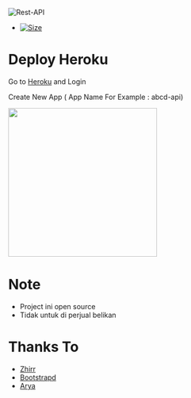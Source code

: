 ![Rest-API](https://telegra.ph/file/26905b9bde3acb8b5e001.jpg)

* <a href="https://github.com/Dvnz99/rest-apie/"><img title="Size" src="https://img.shields.io/github/repo-size/Dvnz99/rest-apie?style=flat-square&color=green"></a>

# Deploy Heroku

Go to [Heroku](https://heroku.com) and Login

Create New App ( App Name For Example : abcd-api)

<img src="https://i.postimg.cc/Z5T8Btw2/newapp.png" width="300">

# Note
- Project ini open source
- Tidak untuk di perjual belikan

# Thanks To
- [Zhirr](https://github.com)
- [Bootstrapd](https://github.com)
- [Arya](https://github.com/arya-was)
